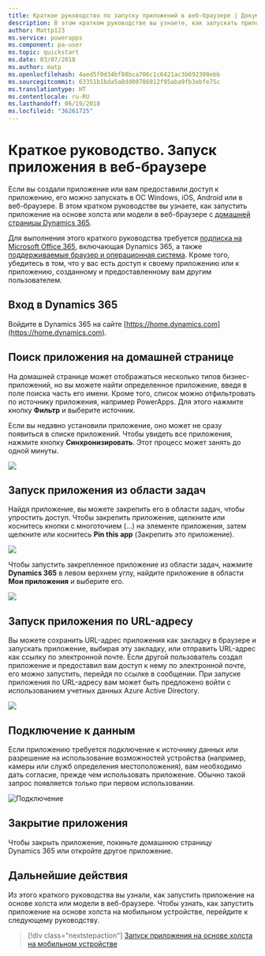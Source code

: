 ```yaml
---
title: Краткое руководство по запуску приложений в веб-браузере | Документы Майкрософт
description: В этом кратком руководстве вы узнаете, как запускать приложения в веб-браузере.
author: Mattp123
ms.service: powerapps
ms.component: pa-user
ms.topic: quickstart
ms.date: 03/07/2018
ms.author: matp
ms.openlocfilehash: 4aed5f0d34bf88bca706c1c6421ac3b692308ebb
ms.sourcegitcommit: 63351b1bda5a8dd00786912f95aba9fb3ebfe75c
ms.translationtype: HT
ms.contentlocale: ru-RU
ms.lasthandoff: 06/19/2018
ms.locfileid: "36261725"
---
```

# <a name="quickstart-run-an-app-in-a-web-browser"></a>Краткое руководство. Запуск приложения в веб-браузере
Если вы создали приложение или вам предоставили доступ к приложению, его можно запускать в ОС Windows, iOS, Android или в веб-браузере. В этом кратком руководстве вы узнаете, как запустить приложение на основе холста или модели в веб-браузере с [домашней страницы Dynamics 365](https://home.dynamics.com).

Для выполнения этого краткого руководства требуется [подписка на Microsoft Office 365](https://signup.microsoft.com/Signup?OfferId=467eab54-127b-42d3-b046-3844b860bebf&dl=O365_BUSINESS_PREMIUM&ali=1), включающая Dynamics 365, а также [поддерживаемые браузер и операционная система](../maker/canvas-apps/limits-and-config.md). Кроме того, убедитесь в том, что у вас есть доступ к своему приложению или к приложению, созданному и предоставленному вам другим пользователем.

## <a name="sign-in-to-dynamics-365"></a>Вход в Dynamics 365
Войдите в Dynamics 365 на сайте [https://home.dynamics.com](https://home.dynamics.com).

## <a name="find-an-app-on-the-home-page"></a>Поиск приложения на домашней странице
На домашней странице может отображаться несколько типов бизнес-приложений, но вы можете найти определенное приложение, введя в поле поиска часть его имени. Кроме того, список можно отфильтровать по источнику приложения, например PowerApps. Для этого нажмите кнопку **Фильтр** и выберите источник.

Если вы недавно установили приложение, оно может не сразу появиться в списке приложений. Чтобы увидеть все приложения, нажмите кнопку **Синхронизировать**. Этот процесс может занять до одной минуты.

![](./media/run-app-browser/dynamics-365-home.png)

## <a name="run-an-app-from-the-task-pane"></a>Запуск приложения из области задач
Найдя приложение, вы можете закрепить его в области задач, чтобы упростить доступ. Чтобы закрепить приложение, щелкните или коснитесь кнопки с многоточием (...) на элементе приложения, затем щелкните или коснитесь **Pin this app** (Закрепить это приложение).

![](./media/run-app-browser/homepage-pin.png)

Чтобы запустить закрепленное приложение из области задач, нажмите **Dynamics 365** в левом верхнем углу, найдите приложение в области **Мои приложения** и выберите его.

![](./media/run-app-browser/taskpane.png)

## <a name="run-an-app-from-a-url"></a>Запуск приложения по URL-адресу
Вы можете сохранить URL-адрес приложения как закладку в браузере и запускать приложение, выбирая эту закладку, или отправить URL-адрес как ссылку по электронной почте. Если другой пользователь создал приложение и предоставил вам доступ к нему по электронной почте, его можно запустить, перейдя по ссылке в сообщении. При запуске приложения по URL-адресу вам может быть предложено войти с использованием учетных данных Azure Active Directory.

![](./media/run-app-browser/web-login.png)

## <a name="connect-to-data"></a>Подключение к данным
Если приложению требуется подключение к источнику данных или разрешение на использование возможностей устройства (например, камеры или служб определения местоположения), вам необходимо дать согласие, прежде чем использовать приложение. Обычно такой запрос появляется только при первом использовании.

![Подключение](./media/run-app-browser/app-connection.png)

## <a name="close-an-app"></a>Закрытие приложения
Чтобы закрыть приложение, покиньте домашнюю страницу Dynamics 365 или откройте другое приложение.

## <a name="next-steps"></a>Дальнейшие действия
Из этого краткого руководства вы узнали, как запустить приложение на основе холста или модели в веб-браузере. Чтобы узнать, как запустить приложение на основе холста на мобильном устройстве, перейдите к следующему руководству.

> [!div class="nextstepaction"]
> [Запуск приложения на основе холста на мобильном устройстве](run-app-client.md)
